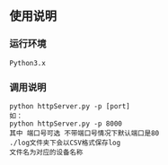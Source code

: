 ## 使用说明

### 运行环境
```
Python3.x
```

### 调用说明
```
python httpServer.py -p [port]
如：
python httpServer.py -p 8000
其中 端口号可选 不带端口号情况下默认端口是80
./log文件夹下会以CSV格式保存log
文件名为对应的设备名称
```